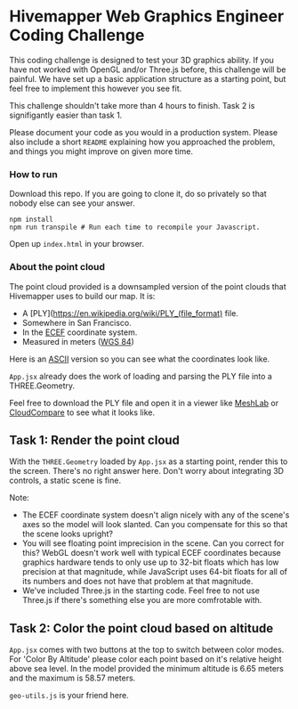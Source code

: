 # Hivemapper Web Graphics Engineer Coding Challenge

This coding challenge is designed to test your 3D graphics ability. If you have not worked with OpenGL and/or Three.js before, this challenge will be painful. We have set up a basic application structure as a starting point, but feel free to implement this however you see fit.

This challenge shouldn't take more than 4 hours to finish. Task 2 is signifigantly easier than task 1.

Please document your code as you would in a production system. Please also include a short `README` explaining how you approached the problem, and things you might improve on given more time.

### How to run
Download this repo. If you are going to clone it, do so privately so that nobody else can see your answer.

```shell
npm install
npm run transpile # Run each time to recompile your Javascript.
```

Open up `index.html` in your browser.

### About the point cloud
The point cloud provided is a downsampled version of the point clouds that Hivemapper uses to build our map. It is:

- A [PLY](https://en.wikipedia.org/wiki/PLY_(file_format) file.
- Somewhere in San Francisco.
- In the [ECEF](https://en.wikipedia.org/wiki/ECEF) coordinate system.
- Measured in meters ([WGS 84](https://en.wikipedia.org/wiki/World_Geodetic_System#A_new_World_Geodetic_System:_WGS_84))

Here is an [ASCII](https://github.com/Hivemapper/ui-engineer-coding-challenge/blob/master/Point%20Clouds/point-cloud-ascii.ply) version so you can see what the coordinates look like.

`App.jsx` already does the work of loading and parsing the PLY file into a THREE.Geometry.

Feel free to download the PLY file and open it in a viewer like [MeshLab](http://www.meshlab.net/) or [CloudCompare](http://www.danielgm.net/cc/) to see what it looks like.

## Task 1: Render the point cloud
With the `THREE.Geometry` loaded by `App.jsx` as a starting point, render this to the screen. There's no right answer here. Don't worry about integrating 3D controls, a static scene is fine.

Note:

- The ECEF coordinate system doesn't align nicely with any of the scene's axes so the model will look slanted. Can you compensate for this so that the scene looks upright?
- You will see floating point imprecision in the scene. Can you correct for this? WebGL doesn't work well with typical ECEF coordinates because graphics hardware tends to only use up to 32-bit floats which has low precision at that magnitude, while JavaScript uses 64-bit floats for all of its numbers and does not have that problem at that magnitude.
- We've included Three.js in the starting code. Feel free to not use Three.js if there's something else you are more comfrotable with.

## Task 2: Color the point cloud based on altitude
`App.jsx` comes with two buttons at the top to switch between color modes. For 'Color By Altitude' please color each point based on it's relative height above sea level. In the model provided the minimum altitude is 6.65 meters and the maximum is 58.57 meters.

`geo-utils.js` is your friend here.
